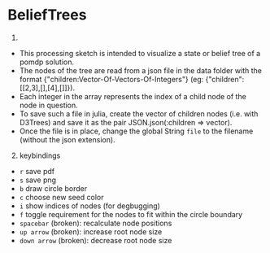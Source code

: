 # BeliefTrees

1.

- This processing sketch is intended to visualize a state or belief tree of a pomdp solution.
- The nodes of the tree are read from a json file in the data folder with the format {"children:Vector-Of-Vectors-Of-Integers"} (eg: {"children":[[2,3],[],[4],[]]}).
- Each integer in the array represents the index of a child node of the node in question.
- To save such a file in julia, create the vector of children nodes (i.e. with D3Trees) and save it as the pair JSON.json(:children => vector).
- Once the file is in place, change the global String `file` to the filename (without the json extension).

2. keybindings

- `r` save pdf
- `s` save png
- `b` draw circle border
- `c` choose new seed color
- `i` show indices of nodes (for degbugging)
- `f` toggle requirement for the nodes to fit within the circle boundary
- `spacebar` (broken): recalculate node positions
- `up arrow` (broken): increase root node size
- `down arrow` (broken): decrease root node size
